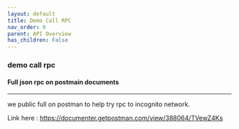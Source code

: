 ```yaml
---
layout: default
title: Demo Call RPC
nav_order: 9
parent: API Overview
has_children: False
---
```


### demo call rpc
#### Full json rpc on postmain documents
---
we public full on postman to help try rpc to incognito network. 

Link here : https://documenter.getpostman.com/view/388064/TVewZ4Ks
